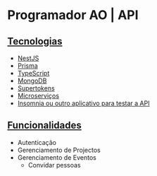 # Programador AO | API

## [Tecnologias](/docs/tecnologias.md) 

- [NestJS](https://www.fastify.io/)
- [Prisma](https://www.prisma.io/)
- [TypeScript](https://www.typescriptlang.org/)
- [MongoDB](https://www.mongodb.com/)
- [Supertokens](https://supertokens.com/)
- [Microserviços](https://microservices.io/)
- [Insomnia ou outro aplicativo para testar a API](https://insomnia.rest/download)

## [Funcionalidades](/docs/funcionalidades.md) 

- Autenticação
- Gerenciamento de Projectos
- Gerenciamento de Eventos
	- Convidar pessoas

	
